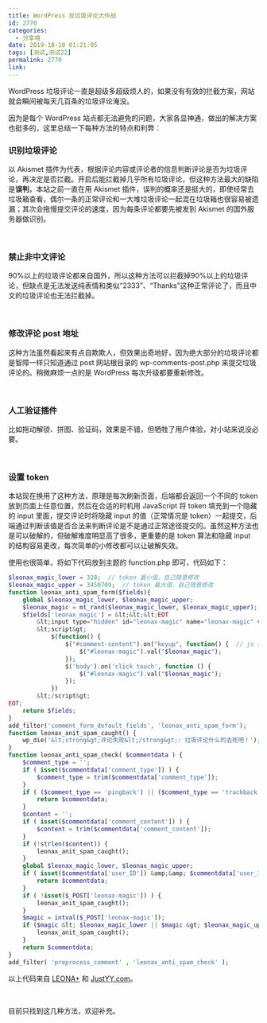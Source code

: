 ```yaml
---
title: WordPress 反垃圾评论大作战
id: 2770
categories:
  - 分享境
date: 2019-10-10 01:21:05
tags: [测试,测试22]
permalink: 2770
link: 
---
```


WordPress 垃圾评论一直是超级多超级烦人的，如果没有有效的拦截方案，网站就会瞬间被每天几百条的垃圾评论淹没。

因为是每个 WordPress 站点都无法避免的问题，大家各显神通，做出的解决方案也挺多的，这里总结一下每种方法的特点和利弊：


### 识别垃圾评论

以 Akismet 插件为代表，根据评论内容或评论者的信息判断评论是否为垃圾评论，再决定是否拦截。开启后能拦截掉几乎所有垃圾评论，但这种方法最大的缺陷是**误判**，本站之前一直在用 Akismet 插件，误判的概率还是挺大的，即使经常去垃圾箱查看，偶尔一条的正常评论和一大堆垃圾评论一起混在垃圾箱也很容易被遗漏；其次会拖慢提交评论的速度，因为每条评论都要先被发到 Akismet 的国外服务器做识别。

<!--more-->

&nbsp;

### 禁止非中文评论

90%以上的垃圾评论都来自国外，所以这种方法可以拦截掉90%以上的垃圾评论，但缺点是无法发送纯表情和类似“2333”、“Thanks”这种正常评论了，而且中文的垃圾评论也无法拦截掉。

&nbsp;

### 修改评论 post 地址

这种方法虽然看起来有点自欺欺人，但效果出奇地好，因为绝大部分的垃圾评论都是智障一样只知道通过 post 网站根目录的 wp-comments-post.php 来提交垃圾评论的。稍微麻烦一点的是 WordPress 每次升级都要重新修改。

&nbsp;

### 人工验证插件

比如拖动解锁、拼图、验证码，效果是不错，但牺牲了用户体验，对小站来说没必要。

&nbsp;

### 设置 token

本站现在换用了这种方法，原理是每次刷新页面，后端都会返回一个不同的 token 放到页面上任意位置，然后在合适的时机用 JavaScript 将 token 填充到一个隐藏的 input 里面，提交评论时将隐藏 input 的值（正常情况是 token）一起提交，后端通过判断该值是否合法来判断评论是不是通过正常途径提交的。虽然这种方法也是可以破解的，但破解难度明显高了很多，更重要的是 token 算法和隐藏 input 的结构容易更改，每次简单的小修改都可以让破解失效。

使用也很简单，将如下代码放到主题的 function.php 即可，代码如下：

```php
$leonax_magic_lower = 328;  // token 最小值，自己随意修改
$leonax_magic_upper = 3450709;  // token 最大值，自己随意修改
function leonax_anti_spam_form($fields){
    global $leonax_magic_lower, $leonax_magic_upper;
    $leonax_magic = mt_rand($leonax_magic_lower, $leonax_magic_upper);  // 放在页面的token值，是一个随机数，每次都不同
    $fields['leonax_magic'] = &lt;&lt;&lt;EOT
        &lt;input type="hidden" id="leonax-magic" name="leonax-magic" value="0"&gt;  // 隐藏的 input
        &lt;script&gt;
            $(function() {
                $("#comment-content").on("keyup", function() {  // js 检测到触发 keyup、click 或 touch 事件时填充 token
                    $("#leonax-magic").val("$leonax_magic");
                });
                $('body').on('click touch', function () {
                    $("#leonax-magic").val("$leonax_magic");
                });
            })
        &lt;/script&gt;
EOT;
    return $fields;
}
add_filter('comment_form_default_fields', 'leonax_anti_spam_form');
function leonax_anit_spam_caught() {
    wp_die('&lt;strong&gt;评论失败&lt;/strong&gt;: 垃圾评论什么的去死吧！');
}
function leonax_anti_spam_check( $commentdata ) {
    $comment_type = '';
    if ( isset($commentdata['comment_type']) ) {
        $comment_type = trim($commentdata['comment_type']);
    }
    if ( ($comment_type == 'pingback') || ($comment_type == 'trackback') ) {
        return $commentdata;
    }
    $content = '';
    if ( isset($commentdata['comment_content']) ) {
        $content = trim($commentdata['comment_content']);
    }
    if (!strlen($content)) {
        leonax_anit_spam_caught();
    }
    global $leonax_magic_lower, $leonax_magic_upper;
    if ( isset($commentdata['user_ID']) &amp;&amp; $commentdata['user_ID'] ) { // 登陆用户不做判断
        return $commentdata;
    }
    if ( !isset($_POST['leonax-magic']) ) {
        leonax_anit_spam_caught();
    }
    $magic = intval($_POST['leonax-magic']);
    if ($magic &lt; $leonax_magic_lower || $magic &gt; $leonax_magic_upper) {  // token 值在上面设置的最大值和最小值之间才合法
        leonax_anit_spam_caught();
    }
    return $commentdata;
}
add_filter( 'preprocess_comment' , 'leonax_anti_spam_check' );
```

以上代码来自 [LEONA+](https://leonax.net/p/6732/block-spam-comments-from-web-page/) 和 [JustYY.com](https://justyy.com/archives/1558)。

&nbsp;

目前只找到这几种方法，欢迎补充。

<!--more-->